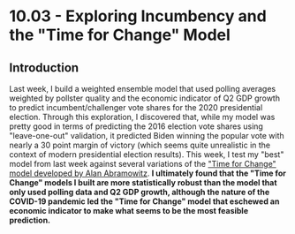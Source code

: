 # 10.03 - Exploring Incumbency and the "Time for Change" Model
## Introduction
Last week, I build a weighted ensemble model that used polling averages weighted by pollster quality and the economic indicator of Q2 GDP growth to predict incumbent/challenger vote shares for the 2020 presidential election. Through this exploration, I discovered that, while my model was pretty good in terms of predicting the 2016 election vote shares using "leave-one-out" validation, it predicted Biden winning the popular vote with nearly a 30 point margin of victory (which seems quite unrealistic in the context of modern presidential election results). This week, I test my "best" model from last week against several variations of the ["Time for Change" model developed by Alan Abramowitz](https://pollyvote.com/en/components/models/retrospective/fundamentals-plus-models/time-for-change-model/). **I ultimately found that the "Time for Change" models I built are more statistically robust than the model that only used polling data and Q2 GDP growth, although the nature of the COVID-19 pandemic led the "Time for Change" model that eschewed an economic indicator to make what seems to be the most feasible prediction.**

## 
